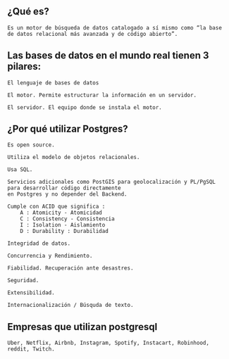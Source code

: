 ## ¿Qué es?

    Es un motor de búsqueda de datos catalogado a sí mismo como “la base de datos relacional más avanzada y de código abierto”.

## Las bases de datos en el mundo real tienen 3 pilares:

    El lenguaje de bases de datos

    El motor. Permite estructurar la información en un servidor.

    El servidor. El equipo donde se instala el motor.

## ¿Por qué utilizar Postgres?

    Es open source.

    Utiliza el modelo de objetos relacionales.

    Usa SQL.

    Servicios adicionales como PostGIS para geolocalización y PL/PgSQL para desarrollar código directamente
    en Postgres y no depender del Backend.

    Cumple con ACID que significa :
        A : Atomicity - Atomicidad
        C : Consistency - Consistencia
        I : Isolation - Aislamiento
        D : Durability : Durabilidad

    Integridad de datos.

    Concurrencia y Rendimiento.

    Fiabilidad. Recuperación ante desastres.

    Seguridad.

    Extensibilidad.

    Internacionalización / Búsquda de texto.

## Empresas que utilizan postgresql

    Uber, Netflix, Airbnb, Instagram, Spotify, Instacart, Robinhood, reddit, Twitch.
